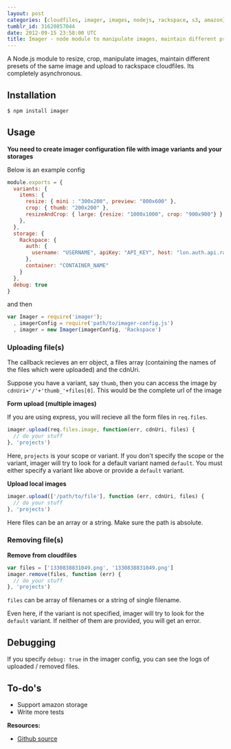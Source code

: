 ```yaml
---
layout: post
categories: [cloudfiles, imager, images, nodejs, rackspace, s3, amazon]
tumblr_id: 31620857044
date: 2012-09-15 23:58:00 UTC
title: Imager - node module to manipulate images, maintain different presets and upload them to rackspace cloudfiles and S3
---
```


A Node.js module to resize, crop, manipulate images, maintain different presets of the same image and upload to rackspace cloudfiles. Its completely asynchronous. 

## Installation

```sh
$ npm install imager
```

## Usage
**You need to create imager configuration file with image variants and your storages**

Below is an example config

```js
module.exports = {
  variants: {
    items: {
      resize: { mini : "300x200", preview: "800x600" },
      crop: { thumb: "200x200" },
      resizeAndCrop: { large: {resize: "1000x1000", crop: "900x900"} }
    },
  },
  storage: {
    Rackspace: {
      auth: {
        username: "USERNAME", apiKey: "API_KEY", host: "lon.auth.api.rackspacecloud.com" 
      },
      container: "CONTAINER_NAME"
    }
  },
  debug: true
}
```

and then

```js
var Imager = require('imager');
  , imagerConfig = require('path/to/imager-config.js')
  , imager = new Imager(imagerConfig, 'Rackspace')
```

### Uploading file(s)

The callback recieves an err object, a files array (containing the names of the files which were uploaded) and the cdnUri.

Suppose you have a variant, say `thumb`, then you can access the image by `cdnUri+'/'+'thumb_'+files[0]`. This would be the complete url of the image

**Form upload (multiple images)**

If you are using express, you will recieve all the form files in `req.files`.

```js
imager.upload(req.files.image, function(err, cdnUri, files) {
  // do your stuff
}, 'projects')
```

Here, `projects` is your scope or variant. If you don't specify the scope or the variant, imager will try to look for a default variant named `default`. You must either specify a variant like above or provide a `default` variant.

**Upload local images**

```js
imager.upload(['/path/to/file'], function (err, cdnUri, files) {
  // do your stuff
}, 'projects')
  ```

Here files can be an array or a string. Make sure the path is absolute.

### Removing file(s)

**Remove from cloudfiles**

```js
var files = ['1330838831049.png', '1330838831049.png']
imager.remove(files, function (err) {
  // do your stuff
}, 'projects')
```

`files` can be array of filenames or a string of single filename.

Even here, if the variant is not specified, imager will try to look for the `default` variant. If neither of them are provided, you will get an error.

## Debugging
If you specify `debug: true` in the imager config, you can see the logs of uploaded / removed files.

## To-do's
* Support amazon storage
* Write more tests

**Resources:**

* [Github source](https://github.com/madhums/node-imager)
